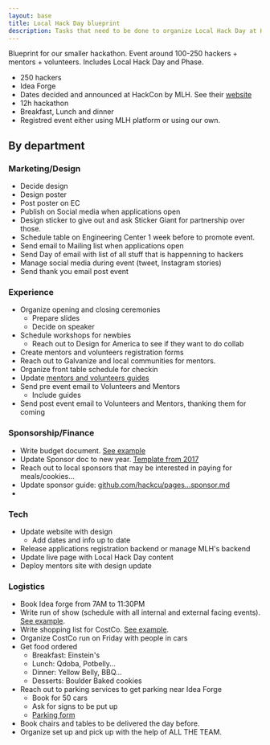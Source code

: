 ```yaml
---
layout: base
title: Local Hack Day blueprint
description: Tasks that need to be done to organize Local Hack Day at HackCU.
---
```


Blueprint for our smaller hackathon. Event around 100-250 hackers + mentors + volunteers. Includes Local Hack Day and Phase.

- 250 hackers
- Idea Forge
- Dates decided and announced at HackCon by MLH. See their [website](http://localhackday.mlh.io/)
- 12h hackathon
- Breakfast, Lunch and dinner
- Registred event either using MLH platform or using our own.

## By department 

### Marketing/Design

- Decide design
- Design poster
- Post poster on EC
- Publish on Social media when applications open
- Design sticker to give out and ask Sticker Giant for partnership over those.
- Schedule table on Engineering Center 1 week before to promote event.
- Send email to Mailing list when applications open
- Send Day of email with list of all stuff that is happenning to hackers
- Manage social media during event (tweet, Instagram stories)
- Send thank you email post event

### Experience

- Organize opening and closing ceremonies 
    - Prepare slides
    - Decide on speaker
- Schedule workshops for newbies
    - Reach out to Design for America to see if they want to do collab
- Create mentors and volunteers registration forms
- Reach out to Galvanize and local communities for mentors.
- Organize front table schedule for checkin
- Update [mentors and volunteers guides](https://github.com/HackCU/pages/blob/master/_pages/guide/)
- Send pre event email to Volunteers and Mentors
    - Include guides
- Send post event email to Volunteers and Mentors, thanking them for coming


### Sponsorship/Finance

- Write budget document. [See example](https://docs.google.com/spreadsheets/d/1BN_xba8B5bDOts5EC9WILHa6GXJyWrj4VPlrbVFhUCE/edit#gid=0)
- Update Sponsor doc to new year. [Template from 2017](https://drive.google.com/open?id=0B1TungAcTRZ1S2RCMW4zYzVuMzA)
- Reach out to local sponsors that may be interested in paying for meals/cookies...
- Update sponsor guide: [github.com/hackcu/pages...sponsor.md](https://github.com/HackCU/pages/edit/master/_pages/guide/sponsor.md)
- 
### Tech

- Update website with design
    - Add dates and info up to date
- Release applications registration backend or manage MLH's backend
- Update live page with Local Hack Day content
- Deploy mentors site with design update

### Logistics

- Book Idea forge from 7AM to 11:30PM
- Write run of show (schedule with all internal and external facing events). [See example](https://docs.google.com/spreadsheets/d/1bMpa2BCEQ7nRuvorvTOywumoy6f0OsPVXeXUbH0OQeo/edit?usp=drive_web&ouid=110796137064960208920).
- Write shopping list for CostCo. [See example](https://docs.google.com/spreadsheets/d/1u7ntXm8jLxbyKNsSoXygmp1dH_KjwAEvXHkHmN19ilc/edit#gid=0).
- Organize CostCo run on Friday with people in cars
- Get food ordered
    - Breakfast: Einstein's
    - Lunch: Qdoba, Potbelly...
    - Dinner: Yellow Belly, BBQ...
    - Desserts: Boulder Baked cookies
- Reach out to parking services to get parking near Idea Forge
    - Book for 50 cars
    - Ask for signs to be put up
    - [Parking form](https://www.colorado.edu/pts/event-parking/event-parking-request-form)
- Book chairs and tables to be delivered the day before.
- Organize set up and pick up with the help of ALL THE TEAM.
